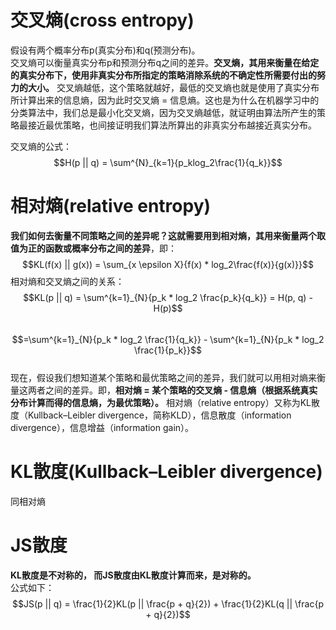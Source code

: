 # 交叉熵(cross entropy)  
假设有两个概率分布p(真实分布)和q(预测分布)。  
交叉熵可以衡量真实分布p和预测分布q之间的差异。**交叉熵，其用来衡量在给定的真实分布下，使用非真实分布所指定的策略消除系统的不确定性所需要付出的努力的大小。** 交叉熵越低，这个策略就越好，最低的交叉熵也就是使用了真实分布所计算出来的信息熵，因为此时交叉熵 = 信息熵。这也是为什么在机器学习中的分类算法中，我们总是最小化交叉熵，因为交叉熵越低，就证明由算法所产生的策略最接近最优策略，也间接证明我们算法所算出的非真实分布越接近真实分布。

交叉熵的公式：  
$$H(p || q) = \sum^{N}_{k=1}{p_klog_2\frac{1}{q_k}}$$

# 相对熵(relative entropy) 
**我们如何去衡量不同策略之间的差异呢？这就需要用到相对熵，其用来衡量两个取值为正的函数或概率分布之间的差异**，即： 
$$KL(f(x) || g(x)) = \sum_{x \epsilon X}{f(x) * log_2\frac{f(x)}{g(x)}}$$
相对熵和交叉熵之间的关系：  
$$KL(p || q) = \sum^{k=1}_{N}{p_k * log_2 \frac{p_k}{q_k}} = H(p, q) - H(p)$$  
$$=\sum^{k=1}_{N}{p_k * log_2 \frac{1}{q_k}} - \sum^{k=1}_{N}{p_k * log_2 \frac{1}{p_k}}$$  
现在，假设我们想知道某个策略和最优策略之间的差异，我们就可以用相对熵来衡量这两者之间的差异。即，**相对熵 = 某个策略的交叉熵 - 信息熵（根据系统真实分布计算而得的信息熵，为最优策略）。**
相对熵（relative entropy）又称为KL散度（Kullback–Leibler divergence，简称KLD），信息散度（information divergence），信息增益（information gain）。
# KL散度(Kullback–Leibler divergence)  
同相对熵  
# JS散度  
**KL散度是不对称的， 而JS散度由KL散度计算而来，是对称的。**  
公式如下：  
$$JS(p || q) = \frac{1}{2}KL(p || \frac{p + q}{2}) + \frac{1}{2}KL(q || \frac{p + q}{2})$$
